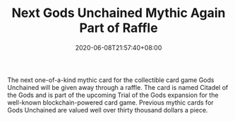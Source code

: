 ﻿---
title: "Next Gods Unchained Mythic Again Part of Raffle"
date: 2020-06-08T21:57:40+08:00
lastmod: 2020-06-08T16:45:40+08:00
draft: false
authors: ["Dixon"]
description: "The next one-of-a-kind mythic card for the collectible card game Gods Unchained will be given away through a raffle. The card is named Citadel of the Gods and is part of the upcoming Trial of the Gods expansion for the well-known blockchain-powered card game. Previous mythic cards for Gods Unchained are valued well over thirty thousand dollars a piece."
featuredImage: "next-gods-unchained-mythic-again-part-of-raffle.png"
tags: ["Strategy Games","Play to Earn"]
categories: ["news"]
news: ["Strategy Games"]
weight: 
lightgallery: true
pinned: false
recommend: false
recommend1: false
---

The next one-of-a-kind mythic card for the collectible card game Gods Unchained will be given away through a raffle. The card is named Citadel of the Gods and is part of the upcoming Trial of the Gods expansion for the well-known blockchain-powered card game. Previous mythic cards for Gods Unchained are valued well over thirty thousand dollars a piece.

<!--more-->


